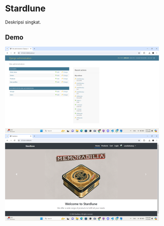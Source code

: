 # Stardlune

Deskripsi singkat.

## Demo
![Screenshot Admin](https://github.com/ameliahutary/ameliah_django/blob/main/screenshot/admin.png)
![Screenshot Home](https://github.com/ameliahutary/ameliah_django/blob/main/screenshot/home.png)
